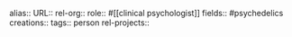 alias::
URL::
rel-org::
role:: #[[clinical psychologist]]
fields:: #psychedelics 
creations:: 
tags:: person
rel-projects::

